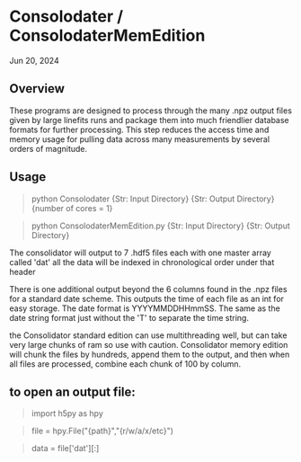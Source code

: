 Consolodater / ConsolodaterMemEdition 
=======
Jun 20, 2024

Overview
-----

These programs are designed to process through the many .npz output files given by large linefits runs and package them into much friendlier database formats for further processing. This step reduces the access time and memory usage for pulling data across many measurements by several orders of magnitude. 

Usage
----
>python Consolodater {Str: Input Directory} {Str: Output Directory} {number of cores = 1}

>python ConsolodaterMemEdition.py {Str: Input Directory} {Str: Output Directory}

The consolidator will output to 7 .hdf5 files each with one master array called 'dat' all the data will be indexed in chronological order under that header  

There is one additional output beyond the 6 columns found in the .npz files for a standard date scheme. This outputs the time of each file as an int for easy storage. The date format is YYYYMMDDHHmmSS. The same as the date string format just without the 'T' to separate the time string. 

the Consolidator standard edition can use multithreading well, but can take very large chunks of ram so use with caution. Consolidator memory edition will chunk the files by hundreds, append them to the output, and then when all files are processed, combine each chunk of 100 by column.

to open an output file:
----
>import h5py as hpy

>file = hpy.File("{path}","{r/w/a/x/etc}")

>data = file['dat'][:]
